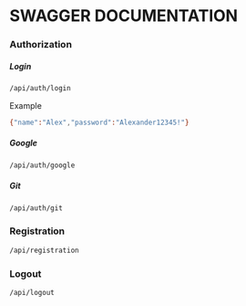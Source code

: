 # SWAGGER DOCUMENTATION

### Authorization

##### Login
```sh
/api/auth/login
```
Example
```sh
{"name":"Alex","password":"Alexander12345!"}
```

##### Google
```sh
/api/auth/google
```

##### Git
```sh
/api/auth/git
```

### Registration
```sh
/api/registration
```
### Logout
```sh
/api/logout
```

